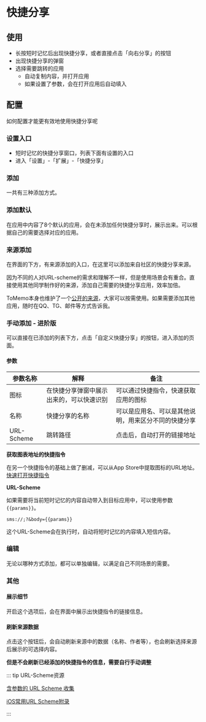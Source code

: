# 快捷分享

## 使用
- 长按短时记忆后出现快捷分享，或者直接点击「向右分享」的按钮
- 出现快捷分享的弹窗
- 选择需要跳转的应用
    - 自动复制内容，并打开应用
    - 如果设置了参数，会在打开应用后自动填入

## 配置
如何配置才能更有效地使用快捷分享呢

### 设置入口
- 短时记忆的快捷分享窗口，列表下面有设置的入口
- 进入「设置」-「扩展」-「快捷分享」

### 添加

一共有三种添加方式。

### 添加默认
在应用中内容了8个默认的应用，会在未添加任何快捷分享时，展示出来。可以根据自己的需要选择对应的应用。

### 来源添加
在界面的下方，有来源添加的入口，在这里可以添加来自社区的快捷分享来源。

因为不同的人对URL-scheme的需求和理解不一样，但是使用场景会有重合。直接使用其他同学制作好的来源，添加自己需要的快捷分享应用，效率加倍。

ToMemo本身也维护了一个[公开的来源](https://tomemo.top/files/data/quick_share_data_set.json)，大家可以按需使用。如果需要添加其他应用，随时在QQ、TG、邮件等方式告诉我。

### 手动添加 - 进阶版
可以直接在已添加的列表下方，点击「自定义快捷分享」的按钮，进入添加的页面。

#### 参数

| 参数名称 | 解释 | 备注 |
| -- | -- | -- |
| 图标 | 在快捷分享弹窗中展示出来的，可以快速识别 | 可以通过快捷指令，快速获取应用的图标 |
| 名称 | 快捷分享的名称 | 可以是应用名、可以是其他说明，用来区分不同的快捷分享 | 
| URL-Scheme | 跳转路径 | 点击后，自动打开的链接地址 |

**获取图表地址的快捷指令**

在另一个快捷指令的基础上做了删减，可以从App Store中提取图标的URL地址。
[快速打开快捷指令](https://www.icloud.com/shortcuts/9eb6e1d92cad4a42a3808d423a4ac80f)

**URL-Scheme**

如果需要将当前短时记忆的内容自动带入到目标应用中，可以使用参数`{{params}}`。

```
sms://;?&body={{params}}
```
这个URL-Scheme会在执行时，自动将短时记忆的内容填入短信内容。

### 编辑

无论以哪种方式添加，都可以单独编辑，以满足自己不同场景的需要。

### 其他

#### 展示细节
开启这个选项后，会在界面中展示出快捷指令的链接信息。

#### 刷新来源数据
点击这个按钮后，会自动刷新来源中的数据（名称、作者等），也会刷新选择来源后展示的可选择内容。

**但是不会刷新已经添加的快捷指令的信息，需要自行手动调整**


::: tip URL-Scheme资源

[含参数的 URL Scheme 收集](https://gist.github.com/JamesHopbourn/046bc341e7debfd0c86e3b388d983c53?permalink_comment_id=4060886)

[iOS常用URL Scheme附录](https://cloud.tencent.com/developer/article/1397306)

:::